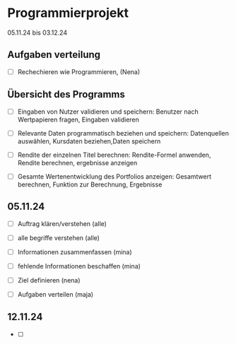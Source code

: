 # Programmierprojekt

05.11.24 bis 03.12.24

## Aufgaben verteilung
- [ ] Rechechieren wie Programmieren, (Nena)

## Übersicht des Programms
- [ ] Eingaben von Nutzer validieren und speichern: Benutzer nach Wertpapieren fragen, Eingaben validieren
- [ ] Relevante Daten programmatisch beziehen und speichern: Datenquellen auswählen, Kursdaten beziehen,Daten speichern
- [ ] Rendite der einzelnen Titel berechnen: Rendite-Formel anwenden, Rendite berechnen, ergebnisse anzeigen
- [ ] Gesamte Wertenentwicklung des Portfolios anzeigen: Gesamtwert berechnen, Funktion zur Berechnung, Ergebnisse


## 05.11.24

- [ ] Auftrag klären/verstehen (alle)
- [ ] alle begriffe verstehen (alle)
- [ ] Informationen zusammenfassen (mina)
- [ ] fehlende Informationen beschaffen (mina)
- [ ] Ziel definieren (nena)
- [ ] Aufgaben verteilen (maja)


## 12.11.24
- [ ] 





  






